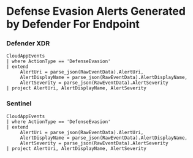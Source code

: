 # Defense Evasion Alerts Generated by Defender For Endpoint

### Defender XDR

```
CloudAppEvents
| where ActionType == 'DefenseEvasion'
| extend
     AlertUri = parse_json(RawEventData).AlertUri,
     AlertDisplayName = parse_json(RawEventData).AlertDisplayName,
     AlertSeverity = parse_json(RawEventData).AlertSeverity
| project AlertUri, AlertDisplayName, AlertSeverity
```
### Sentinel
```
CloudAppEvents
| where ActionType == 'DefenseEvasion'
| extend
     AlertUri = parse_json(RawEventData).AlertUri,
     AlertDisplayName = parse_json(RawEventData).AlertDisplayName,
     AlertSeverity = parse_json(RawEventData).AlertSeverity
| project AlertUri, AlertDisplayName, AlertSeverity
```
